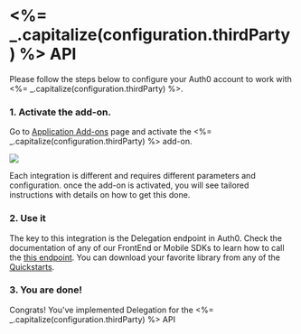 # <%= _.capitalize(configuration.thirdParty) %> API

Please follow the steps below to configure your Auth0 account to work with <%= _.capitalize(configuration.thirdParty) %>.

### 1. Activate the add-on.

Go to <a href="<%= uiAppAddonsURL %>" target="_new">Application Add-ons</a> page and activate the <%= _.capitalize(configuration.thirdParty) %> add-on.

<img src="https://cloudup.com/c8xbUL6QbJa+" />

Each integration is different and requires different parameters and configuration. once the add-on is activated, you will see tailored instructions with details on how to get this done.

### 2. Use it

The key to this integration is the Delegation endpoint in Auth0. Check the documentation of any of our FrontEnd or Mobile SDKs to learn how to call the [this endpoint](@@env.BASE_URL@@/auth-api#delegated). You can download your favorite library from any of the [Quickstarts](@@env.BASE_URL@@/).

### 3. You are done!

Congrats! You've implemented Delegation for the <%= _.capitalize(configuration.thirdParty) %> API
